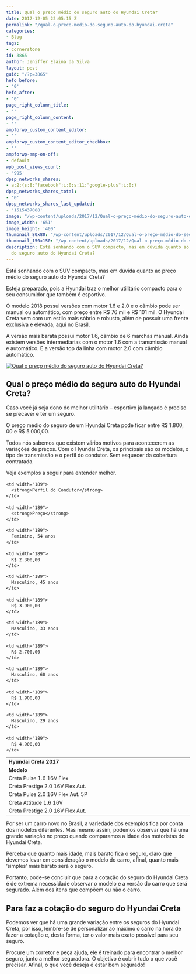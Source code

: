 ```yaml
---
title: Qual o preço médio do seguro auto do Hyundai Creta?
date: 2017-12-05 22:05:15 Z
permalink: "/qual-o-preco-medio-do-seguro-auto-do-hyundai-creta"
categories:
- Blog
tags:
- cornerstone
id: 3865
author: Jeniffer Elaina da Silva
layout: post
guid: "/?p=3865"
hefo_before:
- '0'
hefo_after:
- '0'
page_right_column_title:
- ''
page_right_column_content:
- ''
ampforwp_custom_content_editor:
- ''
ampforwp_custom_content_editor_checkbox:
- ''
ampforwp-amp-on-off:
- default
wpb_post_views_count:
- '995'
dpsp_networks_shares:
- a:2:{s:8:"facebook";i:0;s:11:"google-plus";i:0;}
dpsp_networks_shares_total:
- '0'
dpsp_networks_shares_last_updated:
- '1515437088'
image: "/wp-content/uploads/2017/12/Qual-o-preço-médio-do-seguro-auto-do-Hyundai-Creta.jpg"
image_width: '651'
image_height: '400'
thumbnail_80x80: "/wp-content/uploads/2017/12/Qual-o-preço-médio-do-seguro-auto-do-Hyundai-Creta-80x80.jpg"
thumbnail_150x150: "/wp-content/uploads/2017/12/Qual-o-preço-médio-do-seguro-auto-do-Hyundai-Creta-150x150.jpg"
description: Está sonhando com o SUV compacto, mas em dúvida quanto ao preço médio
  do seguro auto do Hyundai Creta?
---
```


Está sonhando com o SUV compacto, mas em dúvida quanto ao preço médio do seguro auto do Hyundai Creta?

Esteja preparado, pois a Hyundai traz o melhor utilitário compacto para o seu consumidor que também é esportivo.

O modelo 2018 possui versões com motor 1.6 e 2.0 e o câmbio pode ser manual ou automático, com preço entre R$ 76 mil e R$ 101 mil. O Hyundai Creta vem com um estilo mais sóbrio e robusto, além de possuir uma frente exclusiva e elevada, aqui no Brasil.

A versão mais barata possui motor 1.6, câmbio de 6 marchas manual. Ainda existem versões intermediarias com o motor 1.6 com a transmissão manual e automático. E a versão top da linha com motor 2.0 com câmbio automático.

[<img class="aligncenter wp-image-3867 size-full" title="Qual o preço médio do seguro auto do Hyundai Creta?" src="/wp-content/uploads/2017/12/Qual-o-preço-médio-do-seguro-auto-do-Hyundai-Creta.jpg" alt="Qual o preço médio do seguro auto do Hyundai Creta?" width="651" height="400" srcset="/wp-content/uploads/2017/12/Qual-o-preço-médio-do-seguro-auto-do-Hyundai-Creta.jpg 651w, /wp-content/uploads/2017/12/Qual-o-preço-médio-do-seguro-auto-do-Hyundai-Creta-250x154.jpg 250w, /wp-content/uploads/2017/12/Qual-o-preço-médio-do-seguro-auto-do-Hyundai-Creta-120x74.jpg 120w" sizes="(max-width: 651px) 100vw, 651px" />](/wp-content/uploads/2017/12/Qual-o-preço-médio-do-seguro-auto-do-Hyundai-Creta.jpg)

## Qual o preço médio do seguro auto do Hyundai Creta?

Caso você já seja dono do melhor utilitário – esportivo já lançado é preciso se precaver e ter um seguro.

O preço médio do seguro de um Hyundai Creta pode ficar entre R$ 1.800, 00 e R$ 5.000,00.

Todos nós sabemos que existem vários motivos para acontecerem as variações de preços. Com o Hyundai Creta, os principais são os modelos, o tipo de transmissão e o perfil do condutor. Sem esquecer da cobertura contratada.

Veja exemplos a seguir para entender melhor.

<table>
  <tr>
    <td colspan="3" width="566">
      <strong>Hyundai Creta 2017</strong>
    </td>
  </tr>
  
  <tr>
    <td width="189">
      <strong>Modelo</strong>
    </td>
    
    <td width="189">
      <strong>Perfil do Condutor</strong>
    </td>
    
    <td width="189">
      <strong>Preço</strong>
    </td>
  </tr>
  
  <tr>
    <td width="189">
      Creta Pulse 1.6 16V Flex
    </td>
    
    <td width="189">
      Feminino, 54 anos
    </td>
    
    <td width="189">
      R$ 2.300,00
    </td>
  </tr>
  
  <tr>
    <td width="189">
      Creta Prestige 2.0 16V Flex Aut.
    </td>
    
    <td width="189">
      Masculino, 45 anos
    </td>
    
    <td width="189">
      R$ 3.900,00
    </td>
  </tr>
  
  <tr>
    <td width="189">
      Creta Pulse 2.0 16V Flex Aut. 5P
    </td>
    
    <td width="189">
      Masculino, 33 anos
    </td>
    
    <td width="189">
      R$ 2.700,00
    </td>
  </tr>
  
  <tr>
    <td width="189">
      Creta Attitude 1.6 16V
    </td>
    
    <td width="189">
      Masculino, 60 anos
    </td>
    
    <td width="189">
      R$ 1.900,00
    </td>
  </tr>
  
  <tr>
    <td width="189">
      Creta Prestige 2.0 16V Flex Aut.
    </td>
    
    <td width="189">
      Masculino, 29 anos
    </td>
    
    <td width="189">
      R$ 4.900,00
    </td>
  </tr>
</table>

Por ser um carro novo no Brasil, a variedade dos exemplos fica por conta dos modelos diferentes. Mas mesmo assim, podemos observar que há uma grande variação no preço quando comparamos a idade dos motoristas do Hyundai Creta.

Perceba que quanto mais idade, mais barato fica o seguro, claro que devemos levar em consideração o modelo do carro, afinal, quanto mais ‘simples’ mais barato será o seguro.

Portanto, pode-se concluir que para a cotação do seguro do Hyundai Creta é de extrema necessidade observar o modelo e a versão do carro que será segurado. Além dos itens que compõem ou não o carro.

## Para faz a cotação do seguro do Hyundai Creta

Podemos ver que há uma grande variação entre os seguros do Hyundai Creta, por isso, lembre-se de personalizar ao máximo o carro na hora de fazer a cotação e, desta forma, ter o valor mais exato possível para seu seguro.

Procure um corretor e peça ajuda, ele é treinado para encontrar o melhor seguro, junto a melhor seguradora. O objetivo é cobrir tudo o que você precisar. Afinal, o que você deseja é estar bem segurado!
